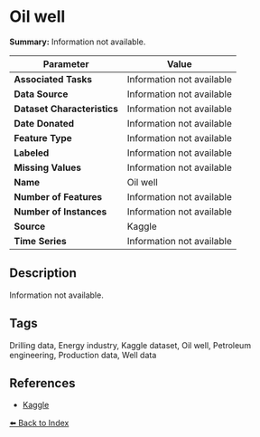 # Oil well

**Summary:** Information not available.

| Parameter | Value |
| --- | --- |
| **Associated Tasks** | Information not available |
| **Data Source** | Information not available |
| **Dataset Characteristics** | Information not available |
| **Date Donated** | Information not available |
| **Feature Type** | Information not available |
| **Labeled** | Information not available |
| **Missing Values** | Information not available |
| **Name** | Oil well |
| **Number of Features** | Information not available |
| **Number of Instances** | Information not available |
| **Source** | Kaggle |
| **Time Series** | Information not available |

## Description

Information not available.

## Tags

Drilling data, Energy industry, Kaggle dataset, Oil well, Petroleum engineering, Production data, Well data

## References

- [Kaggle](https://www.kaggle.com/datasets/ruslanzalevskikh/oil-well)

[⬅️ Back to Index](../README.md)
